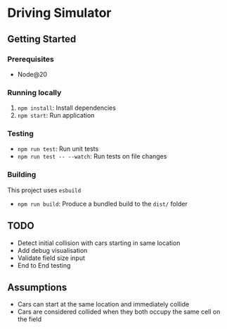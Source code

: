 # Driving Simulator

## Getting Started

### Prerequisites

- Node@20

### Running locally

1. `npm install`: Install dependencies
2. `npm start`: Run application

### Testing

- `npm run test`: Run unit tests
- `npm run test -- --watch`: Run tests on file changes

### Building

This project uses `esbuild`

- `npm run build`: Produce a bundled build to the `dist/` folder

## TODO

- Detect initial collision with cars starting in same location
- Add debug visualisation
- Validate field size input
- End to End testing

## Assumptions

- Cars can start at the same location and immediately collide
- Cars are considered collided when they both occupy the same cell on the field
